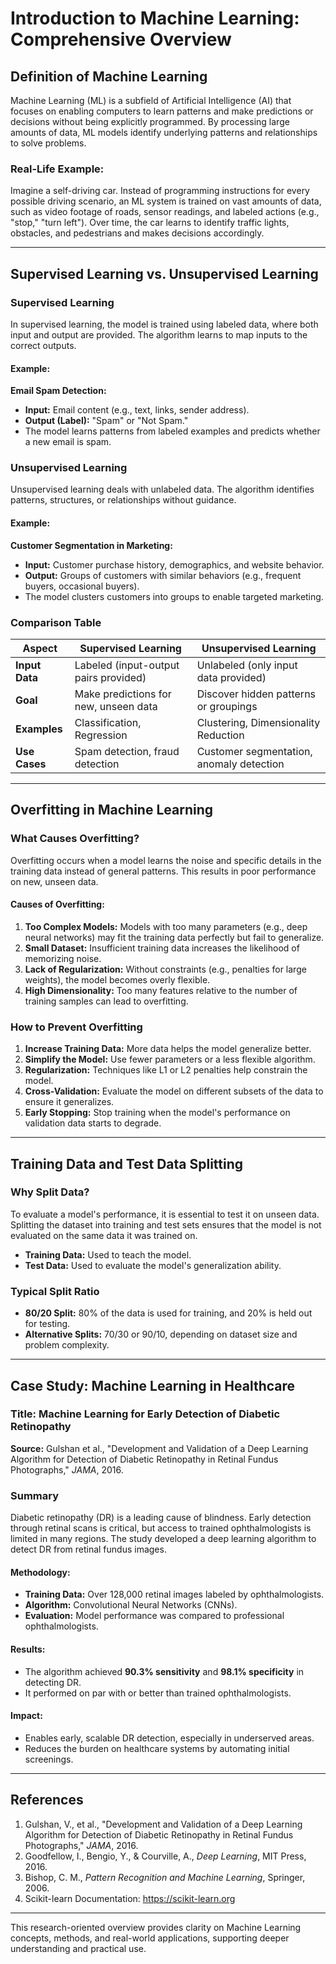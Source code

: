 # Introduction to Machine Learning: Comprehensive Overview  

## Definition of Machine Learning  

Machine Learning (ML) is a subfield of Artificial Intelligence (AI) that focuses on enabling computers to learn patterns and make predictions or decisions without being explicitly programmed. By processing large amounts of data, ML models identify underlying patterns and relationships to solve problems.  

### Real-Life Example:  
Imagine a self-driving car. Instead of programming instructions for every possible driving scenario, an ML system is trained on vast amounts of data, such as video footage of roads, sensor readings, and labeled actions (e.g., "stop," "turn left"). Over time, the car learns to identify traffic lights, obstacles, and pedestrians and makes decisions accordingly.  

---

## Supervised Learning vs. Unsupervised Learning  

### Supervised Learning  
In supervised learning, the model is trained using labeled data, where both input and output are provided. The algorithm learns to map inputs to the correct outputs.  

#### Example:  
**Email Spam Detection:**  
- **Input:** Email content (e.g., text, links, sender address).  
- **Output (Label):** "Spam" or "Not Spam."  
- The model learns patterns from labeled examples and predicts whether a new email is spam.  

### Unsupervised Learning  
Unsupervised learning deals with unlabeled data. The algorithm identifies patterns, structures, or relationships without guidance.  

#### Example:  
**Customer Segmentation in Marketing:**  
- **Input:** Customer purchase history, demographics, and website behavior.  
- **Output:** Groups of customers with similar behaviors (e.g., frequent buyers, occasional buyers).  
- The model clusters customers into groups to enable targeted marketing.  

### Comparison Table  

| **Aspect**              | **Supervised Learning**                             | **Unsupervised Learning**                          |  
|--------------------------|---------------------------------------------------|---------------------------------------------------|  
| **Input Data**           | Labeled (input-output pairs provided)             | Unlabeled (only input data provided)              |  
| **Goal**                 | Make predictions for new, unseen data             | Discover hidden patterns or groupings             |  
| **Examples**             | Classification, Regression                        | Clustering, Dimensionality Reduction              |  
| **Use Cases**            | Spam detection, fraud detection                   | Customer segmentation, anomaly detection          |  

---

## Overfitting in Machine Learning  

### What Causes Overfitting?  
Overfitting occurs when a model learns the noise and specific details in the training data instead of general patterns. This results in poor performance on new, unseen data.  

#### Causes of Overfitting:  
1. **Too Complex Models:** Models with too many parameters (e.g., deep neural networks) may fit the training data perfectly but fail to generalize.  
2. **Small Dataset:** Insufficient training data increases the likelihood of memorizing noise.  
3. **Lack of Regularization:** Without constraints (e.g., penalties for large weights), the model becomes overly flexible.  
4. **High Dimensionality:** Too many features relative to the number of training samples can lead to overfitting.  

### How to Prevent Overfitting  
1. **Increase Training Data:** More data helps the model generalize better.  
2. **Simplify the Model:** Use fewer parameters or a less flexible algorithm.  
3. **Regularization:** Techniques like L1 or L2 penalties help constrain the model.  
4. **Cross-Validation:** Evaluate the model on different subsets of the data to ensure it generalizes.  
5. **Early Stopping:** Stop training when the model's performance on validation data starts to degrade.  

---

## Training Data and Test Data Splitting  

### Why Split Data?  
To evaluate a model's performance, it is essential to test it on unseen data. Splitting the dataset into training and test sets ensures that the model is not evaluated on the same data it was trained on.  

- **Training Data:** Used to teach the model.  
- **Test Data:** Used to evaluate the model's generalization ability.  

### Typical Split Ratio  
- **80/20 Split:** 80% of the data is used for training, and 20% is held out for testing.  
- **Alternative Splits:** 70/30 or 90/10, depending on dataset size and problem complexity.  

---

## Case Study: Machine Learning in Healthcare  

### Title: **Machine Learning for Early Detection of Diabetic Retinopathy**  
**Source:** Gulshan et al., "Development and Validation of a Deep Learning Algorithm for Detection of Diabetic Retinopathy in Retinal Fundus Photographs," *JAMA*, 2016.  

### Summary  
Diabetic retinopathy (DR) is a leading cause of blindness. Early detection through retinal scans is critical, but access to trained ophthalmologists is limited in many regions. The study developed a deep learning algorithm to detect DR from retinal fundus images.  

#### Methodology:  
- **Training Data:** Over 128,000 retinal images labeled by ophthalmologists.  
- **Algorithm:** Convolutional Neural Networks (CNNs).  
- **Evaluation:** Model performance was compared to professional ophthalmologists.  

#### Results:  
- The algorithm achieved **90.3% sensitivity** and **98.1% specificity** in detecting DR.  
- It performed on par with or better than trained ophthalmologists.  

#### Impact:  
- Enables early, scalable DR detection, especially in underserved areas.  
- Reduces the burden on healthcare systems by automating initial screenings.  

---

## References  

1. Gulshan, V., et al., "Development and Validation of a Deep Learning Algorithm for Detection of Diabetic Retinopathy in Retinal Fundus Photographs," *JAMA*, 2016.  
2. Goodfellow, I., Bengio, Y., & Courville, A., *Deep Learning*, MIT Press, 2016.  
3. Bishop, C. M., *Pattern Recognition and Machine Learning*, Springer, 2006.  
4. Scikit-learn Documentation: https://scikit-learn.org  

--- 

This research-oriented overview provides clarity on Machine Learning concepts, methods, and real-world applications, supporting deeper understanding and practical use.